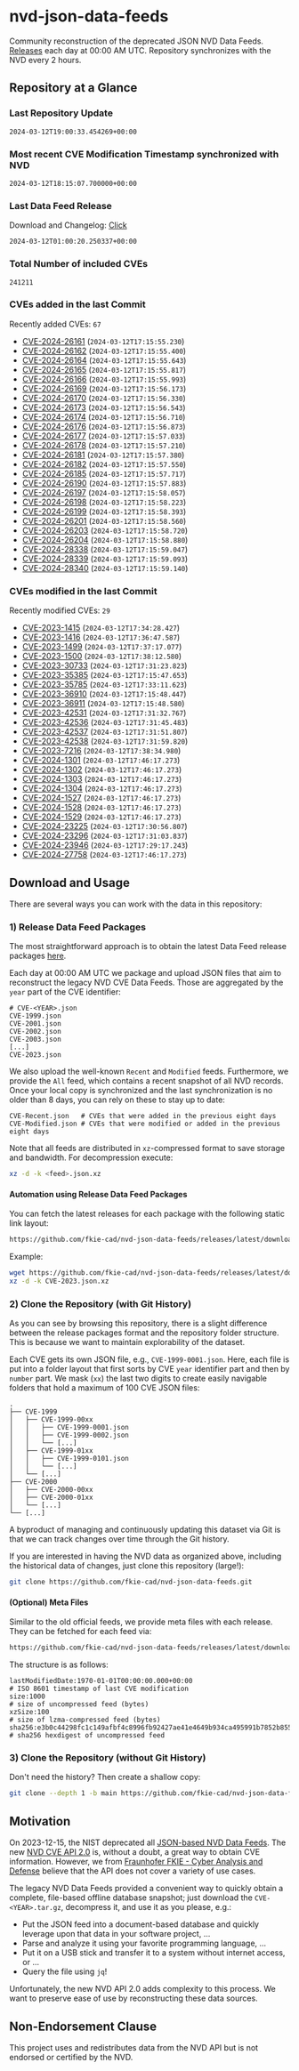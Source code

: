 # nvd-json-data-feeds

Community reconstruction of the deprecated JSON NVD Data Feeds. 
[Releases](https://github.com/fkie-cad/nvd-json-data-feeds/releases/latest) each day at 00:00 AM UTC.
Repository synchronizes with the NVD every 2 hours.

## Repository at a Glance

### Last Repository Update

```plain
2024-03-12T19:00:33.454269+00:00
```

### Most recent CVE Modification Timestamp synchronized with NVD

```plain
2024-03-12T18:15:07.700000+00:00
```

### Last Data Feed Release

Download and Changelog: [Click](https://github.com/fkie-cad/nvd-json-data-feeds/releases/latest)

```plain
2024-03-12T01:00:20.250337+00:00
```

### Total Number of included CVEs

```plain
241211
```

### CVEs added in the last Commit

Recently added CVEs: `67`

* [CVE-2024-26161](CVE-2024/CVE-2024-261xx/CVE-2024-26161.json) (`2024-03-12T17:15:55.230`)
* [CVE-2024-26162](CVE-2024/CVE-2024-261xx/CVE-2024-26162.json) (`2024-03-12T17:15:55.400`)
* [CVE-2024-26164](CVE-2024/CVE-2024-261xx/CVE-2024-26164.json) (`2024-03-12T17:15:55.643`)
* [CVE-2024-26165](CVE-2024/CVE-2024-261xx/CVE-2024-26165.json) (`2024-03-12T17:15:55.817`)
* [CVE-2024-26166](CVE-2024/CVE-2024-261xx/CVE-2024-26166.json) (`2024-03-12T17:15:55.993`)
* [CVE-2024-26169](CVE-2024/CVE-2024-261xx/CVE-2024-26169.json) (`2024-03-12T17:15:56.173`)
* [CVE-2024-26170](CVE-2024/CVE-2024-261xx/CVE-2024-26170.json) (`2024-03-12T17:15:56.330`)
* [CVE-2024-26173](CVE-2024/CVE-2024-261xx/CVE-2024-26173.json) (`2024-03-12T17:15:56.543`)
* [CVE-2024-26174](CVE-2024/CVE-2024-261xx/CVE-2024-26174.json) (`2024-03-12T17:15:56.710`)
* [CVE-2024-26176](CVE-2024/CVE-2024-261xx/CVE-2024-26176.json) (`2024-03-12T17:15:56.873`)
* [CVE-2024-26177](CVE-2024/CVE-2024-261xx/CVE-2024-26177.json) (`2024-03-12T17:15:57.033`)
* [CVE-2024-26178](CVE-2024/CVE-2024-261xx/CVE-2024-26178.json) (`2024-03-12T17:15:57.210`)
* [CVE-2024-26181](CVE-2024/CVE-2024-261xx/CVE-2024-26181.json) (`2024-03-12T17:15:57.380`)
* [CVE-2024-26182](CVE-2024/CVE-2024-261xx/CVE-2024-26182.json) (`2024-03-12T17:15:57.550`)
* [CVE-2024-26185](CVE-2024/CVE-2024-261xx/CVE-2024-26185.json) (`2024-03-12T17:15:57.717`)
* [CVE-2024-26190](CVE-2024/CVE-2024-261xx/CVE-2024-26190.json) (`2024-03-12T17:15:57.883`)
* [CVE-2024-26197](CVE-2024/CVE-2024-261xx/CVE-2024-26197.json) (`2024-03-12T17:15:58.057`)
* [CVE-2024-26198](CVE-2024/CVE-2024-261xx/CVE-2024-26198.json) (`2024-03-12T17:15:58.223`)
* [CVE-2024-26199](CVE-2024/CVE-2024-261xx/CVE-2024-26199.json) (`2024-03-12T17:15:58.393`)
* [CVE-2024-26201](CVE-2024/CVE-2024-262xx/CVE-2024-26201.json) (`2024-03-12T17:15:58.560`)
* [CVE-2024-26203](CVE-2024/CVE-2024-262xx/CVE-2024-26203.json) (`2024-03-12T17:15:58.720`)
* [CVE-2024-26204](CVE-2024/CVE-2024-262xx/CVE-2024-26204.json) (`2024-03-12T17:15:58.880`)
* [CVE-2024-28338](CVE-2024/CVE-2024-283xx/CVE-2024-28338.json) (`2024-03-12T17:15:59.047`)
* [CVE-2024-28339](CVE-2024/CVE-2024-283xx/CVE-2024-28339.json) (`2024-03-12T17:15:59.093`)
* [CVE-2024-28340](CVE-2024/CVE-2024-283xx/CVE-2024-28340.json) (`2024-03-12T17:15:59.140`)


### CVEs modified in the last Commit

Recently modified CVEs: `29`

* [CVE-2023-1415](CVE-2023/CVE-2023-14xx/CVE-2023-1415.json) (`2024-03-12T17:34:28.427`)
* [CVE-2023-1416](CVE-2023/CVE-2023-14xx/CVE-2023-1416.json) (`2024-03-12T17:36:47.587`)
* [CVE-2023-1499](CVE-2023/CVE-2023-14xx/CVE-2023-1499.json) (`2024-03-12T17:37:17.077`)
* [CVE-2023-1500](CVE-2023/CVE-2023-15xx/CVE-2023-1500.json) (`2024-03-12T17:38:12.580`)
* [CVE-2023-30733](CVE-2023/CVE-2023-307xx/CVE-2023-30733.json) (`2024-03-12T17:31:23.823`)
* [CVE-2023-35385](CVE-2023/CVE-2023-353xx/CVE-2023-35385.json) (`2024-03-12T17:15:47.653`)
* [CVE-2023-35785](CVE-2023/CVE-2023-357xx/CVE-2023-35785.json) (`2024-03-12T17:33:11.623`)
* [CVE-2023-36910](CVE-2023/CVE-2023-369xx/CVE-2023-36910.json) (`2024-03-12T17:15:48.447`)
* [CVE-2023-36911](CVE-2023/CVE-2023-369xx/CVE-2023-36911.json) (`2024-03-12T17:15:48.580`)
* [CVE-2023-42531](CVE-2023/CVE-2023-425xx/CVE-2023-42531.json) (`2024-03-12T17:31:32.767`)
* [CVE-2023-42536](CVE-2023/CVE-2023-425xx/CVE-2023-42536.json) (`2024-03-12T17:31:45.483`)
* [CVE-2023-42537](CVE-2023/CVE-2023-425xx/CVE-2023-42537.json) (`2024-03-12T17:31:51.807`)
* [CVE-2023-42538](CVE-2023/CVE-2023-425xx/CVE-2023-42538.json) (`2024-03-12T17:31:59.820`)
* [CVE-2023-7216](CVE-2023/CVE-2023-72xx/CVE-2023-7216.json) (`2024-03-12T17:38:34.980`)
* [CVE-2024-1301](CVE-2024/CVE-2024-13xx/CVE-2024-1301.json) (`2024-03-12T17:46:17.273`)
* [CVE-2024-1302](CVE-2024/CVE-2024-13xx/CVE-2024-1302.json) (`2024-03-12T17:46:17.273`)
* [CVE-2024-1303](CVE-2024/CVE-2024-13xx/CVE-2024-1303.json) (`2024-03-12T17:46:17.273`)
* [CVE-2024-1304](CVE-2024/CVE-2024-13xx/CVE-2024-1304.json) (`2024-03-12T17:46:17.273`)
* [CVE-2024-1527](CVE-2024/CVE-2024-15xx/CVE-2024-1527.json) (`2024-03-12T17:46:17.273`)
* [CVE-2024-1528](CVE-2024/CVE-2024-15xx/CVE-2024-1528.json) (`2024-03-12T17:46:17.273`)
* [CVE-2024-1529](CVE-2024/CVE-2024-15xx/CVE-2024-1529.json) (`2024-03-12T17:46:17.273`)
* [CVE-2024-23225](CVE-2024/CVE-2024-232xx/CVE-2024-23225.json) (`2024-03-12T17:30:56.807`)
* [CVE-2024-23296](CVE-2024/CVE-2024-232xx/CVE-2024-23296.json) (`2024-03-12T17:31:03.837`)
* [CVE-2024-23946](CVE-2024/CVE-2024-239xx/CVE-2024-23946.json) (`2024-03-12T17:29:17.243`)
* [CVE-2024-27758](CVE-2024/CVE-2024-277xx/CVE-2024-27758.json) (`2024-03-12T17:46:17.273`)


## Download and Usage

There are several ways you can work with the data in this repository:

### 1) Release Data Feed Packages

The most straightforward approach is to obtain the latest Data Feed release packages [here](https://github.com/fkie-cad/nvd-json-data-feeds/releases/latest).

Each day at 00:00 AM UTC we package and upload JSON files that aim to reconstruct the legacy NVD CVE Data Feeds.
Those are aggregated by the `year` part of the CVE identifier:

```
# CVE-<YEAR>.json
CVE-1999.json
CVE-2001.json
CVE-2002.json
CVE-2003.json
[...]
CVE-2023.json
```

We also upload the well-known `Recent` and `Modified` feeds.
Furthermore, we provide the `All` feed, which contains a recent snapshot of all NVD records.
Once your local copy is synchronized and the last synchronization is no older than 8 days, you can rely on these to stay up to date:

```plain
CVE-Recent.json   # CVEs that were added in the previous eight days
CVE-Modified.json # CVEs that were modified or added in the previous eight days
```

Note that all feeds are distributed in `xz`-compressed format to save storage and bandwidth.
For decompression execute:

```sh
xz -d -k <feed>.json.xz
```


#### Automation using Release Data Feed Packages

You can fetch the latest releases for each package with the following static link layout:

```sh
https://github.com/fkie-cad/nvd-json-data-feeds/releases/latest/download/CVE-<YEAR>.json.xz
```

Example:

```sh
wget https://github.com/fkie-cad/nvd-json-data-feeds/releases/latest/download/CVE-2023.json.xz
xz -d -k CVE-2023.json.xz
```



### 2) Clone the Repository (with Git History)

As you can see by browsing this repository, there is a slight difference between the release packages format and the repository folder structure.
This is because we want to maintain explorability of the dataset.

Each CVE gets its own JSON file, e.g., `CVE-1999-0001.json`.
Here, each file is put into a folder layout that first sorts by CVE `year` identifier part and then by `number` part.
We mask (`xx`) the last two digits to create easily navigable folders that hold a maximum of 100 CVE JSON files:

```plain
.
├── CVE-1999
│   ├── CVE-1999-00xx
│   │   ├── CVE-1999-0001.json
│   │   ├── CVE-1999-0002.json
│   │   └── [...]
│   ├── CVE-1999-01xx
│   │   ├── CVE-1999-0101.json
│   │   └── [...]
│   └── [...]
├── CVE-2000
│   ├── CVE-2000-00xx
│   ├── CVE-2000-01xx
│   └── [...]
└── [...]
```

A byproduct of managing and continuously updating this dataset via Git is that we can track changes over time through the Git history.

If you are interested in having the NVD data as organized above, including the historical data of changes, just clone this repository (large!):

```sh
git clone https://github.com/fkie-cad/nvd-json-data-feeds.git
```

#### (Optional) Meta Files

Similar to the old official feeds, we provide meta files with each release. They can be fetched for each feed via:

```sh
https://github.com/fkie-cad/nvd-json-data-feeds/releases/latest/download/CVE-<YEAR>.meta
```

The structure is as follows:

```plain
lastModifiedDate:1970-01-01T00:00:00.000+00:00                          # ISO 8601 timestamp of last CVE modification
size:1000                                                               # size of uncompressed feed (bytes)
xzSize:100                                                              # size of lzma-compressed feed (bytes)
sha256:e3b0c44298fc1c149afbf4c8996fb92427ae41e4649b934ca495991b7852b855 # sha256 hexdigest of uncompressed feed
```


### 3) Clone the Repository (without Git History)

Don't need the history? Then create a shallow copy:

```sh
git clone --depth 1 -b main https://github.com/fkie-cad/nvd-json-data-feeds.git
```

## Motivation

On 2023-12-15, the NIST deprecated all [JSON-based NVD Data Feeds](https://nvd.nist.gov/vuln/data-feeds#divRetirementBanner-1).
The new [NVD CVE API 2.0](https://nvd.nist.gov/developers/vulnerabilities) is, without a doubt, a great way to obtain CVE information.
However, we from [Fraunhofer FKIE - Cyber Analysis and Defense](https://www.fkie.fraunhofer.de/en/departments/cad.html) believe that the API does not cover a variety of use cases.

The legacy NVD Data Feeds provided a convenient way to quickly obtain a complete, file-based offline database snapshot; just download the `CVE-<YEAR>.tar.gz`, decompress it, and use it as you please, e.g.:

* Put the JSON feed into a document-based database and quickly leverage upon that data in your software project, ...
* Parse and analyze it using your favorite programming language, ...
* Put it on a USB stick and transfer it to a system without internet access, or ...
* Query the file using `jq`!

Unfortunately, the new NVD API 2.0 adds complexity to this process.
We want to preserve ease of use by reconstructing these data sources.

## Non-Endorsement Clause

This project uses and redistributes data from the NVD API but is not endorsed or certified by the NVD.
